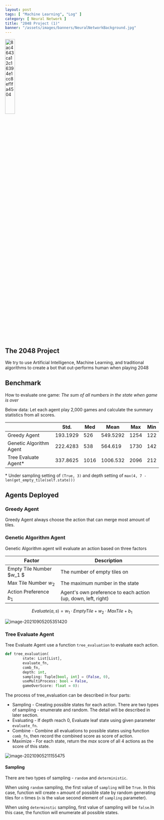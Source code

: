 ```yaml
---
layout: post
tags: [ "Machine Learning", "Log" ]
category: [ Neural Network ]
title: "2048 Project (1)"
banner: "/assets/images/banners/NeuralNetworkBackground.jpg"
---
```


<img src="http://markdown-img-1304853431.cosgz.myqcloud.com/20210905104616.jpg" alt="8ac4643ca12c16394e1cc8ef1fa4504" style="width: 25%;" />



## The 2048 Project

We try to use Artificial Intelligence, Machine Learning, and traditional algorithms to create a bot that out-performs human when playing 2048

## Benchmark

How to evaluate one game: *The sum of all numbers in the state when game is over*

Below data: Let each agent play 2,000 games and calculate the summary statistics from all scores.

|                         | Std.     | Med  | Mean     | Max  | Min  |
| ----------------------- | -------- | ---- | -------- | ---- | ---- |
| Greedy Agent            | 193.1929 | 526  | 549.5292 | 1254 | 122  |
| Genetic Algorithm Agent | 222.4283 | 538  | 564.619  | 1730 | 142  |
| Tree Evaluate Agent\*   | 337.8625 | 1016 | 1006.532 | 2096 | 212  |

\* Under sampling setting of `(True, 3)` and depth setting of `max(4, 7 - len(get_empty_tile(self.state)))`

## Agents Deployed

### Greedy Agent

Greedy Agent always choose the action that can merge most amount of tiles.

### Genetic Algorithm Agent

Genetic Algorithm agent will evaluate an action based on three factors

| Factor                   | Description                                                  |
| ------------------------ | ------------------------------------------------------------ |
| Empty Tile Number $w_1 $ | The number of empty tiles on                                 |
| Max Tile Number $w_2$    | The maximum number in the state                              |
| Action Preference $b_1$  | Agent's own preference to each action (up, down, left, right) |

$$
Evaluate(a, s) = w_1\cdot EmptyTile + w_2 \cdot MaxTile + b_1
$$

![image-20210905205351420](https://markdown-img-1304853431.cos.ap-guangzhou.myqcloud.com/image-20210905205351420.png)

### Tree Evaluate Agent

Tree Evaluate Agent use a function `tree_evaluation` to evaluate each action.

```python
def tree_evaluation(
        state: List[List],
        evaluate_fn,
        comb_fn,
        depth: int,
        sampling: Tuple[bool, int] = (False, 0),
        useMultiProcess: bool = False,
        gameOverScore: float = 0):
```

The process of tree_evaluation can be described in four parts:

* Sampling - Creating possible states for each action. There are two types of sampling - enumerate and random. The detail will be described in later section.
* Evaluating - If depth reach 0, Evaluate leaf state using given parameter `evaluate_fn`.
* Combine - Combine all evaluations to possible states using function `comb_fn`, then record the combined score as score of action.
* Maximize - For each state, return the *max* score of all 4 actions as the score of this state.

![image-20210905211155475](https://markdown-img-1304853431.cos.ap-guangzhou.myqcloud.com/image-20210905211155475.png)

#### Sampling

There are two types of sampling - `random` and `deterministic`. 

When using `random` sampling, the first value of `sampling` will be `True`. In this case, function will create `n` amount of possible state by random generating tiles for `n` times (`n` is the value second element of `sampling` parameter).

When using `determinstic` sampling, first value of sampling will be `false`.In this case, the function will enumerate all possible states.



